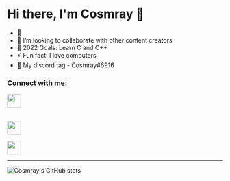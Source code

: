 # Hi there, I'm Cosmray 👋 

- 🌱 
- 👯 I’m looking to collaborate with other content creators
- 🥅 2022 Goals: Learn C and C++
- ⚡ Fun fact: I love computers
- 🔭 My discord tag - Cosmray#6916

### Connect with me:

<a href="https://github.com/Cosmray" >
  <img height="32" width="32" src="https://cdn-icons-png.flaticon.com/512/1051/1051275.png" />
</a><br>

</br><a href="https://steamcommunity.com/id/cosmray" >
  <img height="32" width="32" src="https://clipground.com/images/steam-logo-png-3.png" />
</a>

<a href="https://www.reddit.com/user/Cosmray/" >
  <img height="32" width="32" src="https://cdn-icons-png.flaticon.com/512/5968/5968908.png" />
</a>

---

![Cosmray's GitHub stats](https://github-readme-stats.vercel.app/api?username=Cosmray&show_icons=true&theme=radical)
